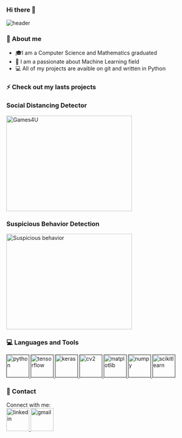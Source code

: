 ### Hi there 👋
![header](https://capsule-render.vercel.app/api?type=waving&color=auto&height=200&section=header&text=Hi%20👋,%20I'm%20Sodi&fontSize=70)

### 💬 About me
- 🎓I am a Computer Science and Mathematics graduated
- 🤖 I am a passionate about Machine Learning field
- 💻 All of my projects are avaible on git and written in Python


### ⚡ Check out my lasts projects
### Social Distancing Detector
<a href="https://github.com/sodi16/Social_Distancing_Detector" target="blank"><img align="center" src="https://github.com/sodi16/Social_Distancing_Detector/blob/main/result_social_distancing.gif?raw=true" alt="Games4U" width="330" height="250" /></a>




### Suspicious Behavior Detection
<a href="https://github.com/sodi16/Suspicious-Behavior-Recognition" target="blank"><img align="center" src="https://github.com/sodi16/Suspicious-Behavior-Recognition/raw/main/suspicious_leftbag.gif" alt="Suspicious behavior" width="330" height="250" /></a>



### 💻 Languages and Tools
 <a href="" target="_blank"> <img src="https://upload.wikimedia.org/wikipedia/commons/thumb/c/c3/Python-logo-notext.svg/2000px-Python-logo-notext.svg.png" alt="python" width="60" height="60"/> </a>
 <a href="" target="_blank"> <img src="https://upload.wikimedia.org/wikipedia/commons/thumb/2/2d/Tensorflow_logo.svg/1200px-Tensorflow_logo.svg.png" alt="tensorflow" width="60" height="60"/> </a>
 <a href="" target="_blank"> <img src="https://upload.wikimedia.org/wikipedia/commons/thumb/a/ae/Keras_logo.svg/1200px-Keras_logo.svg.png" alt="keras" width="60" height="60"/> </a> 
 <a href="" target="_blank"> <img src="https://upload.wikimedia.org/wikipedia/commons/5/53/OpenCV_Logo_with_text.png" alt="cv2" width="60" height="60"/> </a>
 <a href="" target="_blank"> <img src="https://matplotlib.org/_static/logo2_compressed.svg" alt="matplotlib" width="60" height="60"/> </a>
 <a href="" target="_blank"> <img src="https://user-images.githubusercontent.com/50221806/86498201-a8bd8680-bd39-11ea-9d08-66b610a8dc01.png" alt="numpy" width="60" height="60"/> </a>
  <a href="" target="_blank"> <img src="https://upload.wikimedia.org/wikipedia/commons/thumb/0/05/Scikit_learn_logo_small.svg/1200px-Scikit_learn_logo_small.svg.png" alt="scikitlearn" width="60" height="60"/> </a>
 
 

### 📲 Contact
Connect with me: 
<br>
<a href="https://www.linkedin.com/in/sodi-saada/" target="_blank"> <img src="https://pngimg.com/uploads/linkedIn/linkedIn_PNG32.png" alt="linkedin" width="60" height="60"/> </a>
<a href="mailto:so16saada@gmail.com" target="_blank"> <img src="https://upload.wikimedia.org/wikipedia/commons/thumb/7/7e/Gmail_icon_%282020%29.svg/512px-Gmail_icon_%282020%29.svg.png" alt="gmail" width="60" height="60"/> </a>
